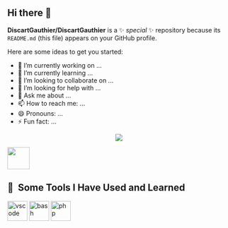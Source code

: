 ## Hi there 👋

**DiscartGauthier/DiscartGauthier** is a ✨ _special_ ✨ repository because its `README.md` (this file) appears on your GitHub profile.

Here are some ideas to get you started:

- 🔭 I’m currently working on ...
- 🌱 I’m currently learning ...
- 👯 I’m looking to collaborate on ...
- 🤔 I’m looking for help with ...
- 💬 Ask me about ...
- 📫 How to reach me: ...
- 😄 Pronouns: ...
- ⚡ Fun fact: ...

<p align="center">
  <img src="https://capsule-render.vercel.app/api?text=Hey Everyone!🕹️&animation=fadeIn&type=waving&color=gradient&height=100"/>
</p>

<a href="https://www.instagram.com/thepiyushmalhotra/">
  <img height="50" src="https://user-images.githubusercontent.com/46517096/166974368-9798f39f-1f46-499c-b14e-81f0a3f83a06.png"/>
</a>

<h2> 🚀 &nbsp;Some Tools I Have Used and Learned</h2>
<p align="left">
<img src="https://cdn.jsdelivr.net/gh/devicons/devicon/icons/vscode/vscode-original.svg" alt="vscode" width="45" height="45"/>
<img src="https://cdn.jsdelivr.net/gh/devicons/devicon/icons/bash/bash-original.svg" alt="bash" width="45" height="45"/>
<img src="https://cdn.jsdelivr.net/gh/devicons/devicon/icons/php/php-original.svg" alt="php" width="45" height="45"/>
</p>



<!DOCTYPE html>
<body>
<div class="mc-gui">
<!-- sides -->
<div class="left"></div>
<div class="right"></div>
<div class="bottom"></div>
<div class="top"></div>

<!-- top left -->
<div class="tl-tl"></div>
<div class="tr-tl s-tl"></div>
<div class="bl-tl s-tl"></div>
<div class="br-tl"></div>

<!-- bottom left -->
<div class="tr-bl s-bl"></div>

<!-- top right -->
<div class="bl-tr s-tr"></div>

<!-- bottom right -->
<div class="tl-br"></div>
<div class="tr-br s-br"></div>
<div class="bl-br s-br"></div>
<div class="br-br"></div>

<!-- actual inventory -->
<div class="inventory middle">
<div class="top">
<div class="armor">
<div class="cell helmet"></div>
<div class="cell chest"></div>
<div class="cell leggings"></div>
<div class="cell boots"></div>
</div>
<div class="character cell"></div>
<div class="cell left"></div>
<div class="crafting"></div>
</div>
<div class="middle">
<div class="cell"></div><div class="cell"></div><div class="cell"></div>
<div class="cell"></div><div class="cell"></div><div class="cell"></div>
<div class="cell"></div><div class="cell"></div><div class="cell"></div>

<div class="cell"></div><div class="cell"></div><div class="cell"></div>
<div class="cell"></div><div class="cell"></div><div class="cell"></div>
<div class="cell"></div><div class="cell"></div><div class="cell"></div>

<div class="cell"></div><div class="cell"></div><div class="cell"></div>
<div class="cell"></div><div class="cell"></div><div class="cell"></div>
<div class="cell"></div><div class="cell"></div><div class="cell"></div>
</div>
<div class="bottom">
<div class="cell"></div><div class="cell"></div><div class="cell"></div>
<div class="cell"></div><div class="cell"></div><div class="cell"></div>
<div class="cell"></div><div class="cell"></div><div class="cell"></div>
</div>
</div>
</div>
</body>
</html>
